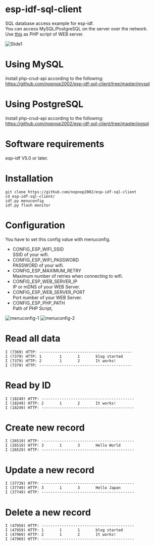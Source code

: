 # esp-idf-sql-client
SQL database access example for esp-idf.   
You can access MySQL/PostgreSQL on the server over the network.   
Use [this](https://github.com/mevdschee/php-crud-api) as PHP script of WEB server.

![Slide1](https://user-images.githubusercontent.com/6020549/160416973-7b9a5ec5-ec40-4ad2-9e58-3ba1001d2353.JPG)

# Using MySQL
Install php-crud-api according to the following:   
https://github.com/nopnop2002/esp-idf-sql-client/tree/master/mysql

# Using PostgreSQL
Install php-crud-api according to the following:   
https://github.com/nopnop2002/esp-idf-sql-client/tree/master/pgsql

# Software requirements
esp-idf V5.0 or later.   

# Installation   
```
git clone https://github.com/nopnop2002/esp-idf-sql-client
cd esp-idf-sql-client/
idf.py menuconfig
idf.py flash monitor
```


# Configuration   
You have to set this config value with menuconfig.   
- CONFIG_ESP_WIFI_SSID   
SSID of your wifi.
- CONFIG_ESP_WIFI_PASSWORD   
PASSWORD of your wifi.
- CONFIG_ESP_MAXIMUM_RETRY   
Maximum number of retries when connecting to wifi.
- CONFIG_ESP_WEB_SERVER_IP   
IP or mDNS of your WEB Server.
- CONFIG_ESP_WEB_SERVER_PORT   
Port number of your WEB Server.
- CONFIG_ESP_PHP_PATH   
Path of PHP Script,


![menuconfig-1](https://user-images.githubusercontent.com/6020549/97793281-68114380-1c2d-11eb-9787-c8df218693ed.jpg)
![menuconfig-2](https://user-images.githubusercontent.com/6020549/160365288-21f73e82-2d63-4d8e-94f0-d7a6aa03d818.jpg)


# Read all data
```
I (7369) HTTP: -----------------------------------------
I (7379) HTTP: 1        1       1       blog started
I (7379) HTTP: 2        1       2       It works!
I (7379) HTTP: -----------------------------------------
```

# Read by ID
```
I (18249) HTTP: -----------------------------------------
I (18249) HTTP: 2       1       2       It works!
I (18249) HTTP: -----------------------------------------
```

# Create new record
```
I (26519) HTTP: -----------------------------------------
I (26519) HTTP: 3       1       3       Hello World
I (26529) HTTP: -----------------------------------------
```

# Update a new record
```
I (37739) HTTP: -----------------------------------------
I (37749) HTTP: 3       1       3       Hello Japan
I (37749) HTTP: -----------------------------------------
```

# Delete a new record
```
I (47959) HTTP: -----------------------------------------
I (47959) HTTP: 1       1       1       blog started
I (47969) HTTP: 2       1       2       It works!
I (47969) HTTP: -----------------------------------------
```
